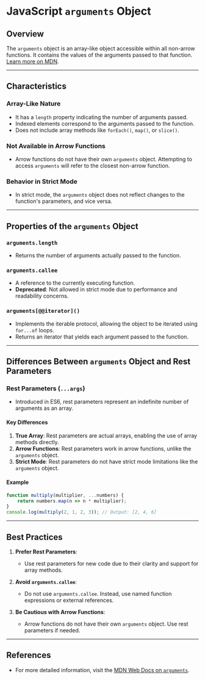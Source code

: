 # JavaScript `arguments` Object

## Overview
The `arguments` object is an array-like object accessible within all non-arrow functions. It contains the values of the arguments passed to that function. [Learn more on MDN](https://developer.mozilla.org/en-US/docs/Web/JavaScript/Reference/Functions/arguments).

---

## Characteristics

### Array-Like Nature
- It has a `length` property indicating the number of arguments passed.
- Indexed elements correspond to the arguments passed to the function.
- Does not include array methods like `forEach()`, `map()`, or `slice()`.

### Not Available in Arrow Functions
- Arrow functions do not have their own `arguments` object. Attempting to access `arguments` will refer to the closest non-arrow function.

### Behavior in Strict Mode
- In strict mode, the `arguments` object does not reflect changes to the function's parameters, and vice versa.

---

## Properties of the `arguments` Object

### `arguments.length`
- Returns the number of arguments actually passed to the function.

### `arguments.callee`
- A reference to the currently executing function.
- **Deprecated**: Not allowed in strict mode due to performance and readability concerns.

### `arguments[@@iterator]()`
- Implements the iterable protocol, allowing the object to be iterated using `for...of` loops.
- Returns an iterator that yields each argument passed to the function.

---

## Differences Between `arguments` Object and Rest Parameters

### Rest Parameters (`...args`)
- Introduced in ES6, rest parameters represent an indefinite number of arguments as an array.

#### Key Differences
1. **True Array**: Rest parameters are actual arrays, enabling the use of array methods directly.
2. **Arrow Functions**: Rest parameters work in arrow functions, unlike the `arguments` object.
3. **Strict Mode**: Rest parameters do not have strict mode limitations like the `arguments` object.

#### Example
```javascript
function multiply(multiplier, ...numbers) {
    return numbers.map(n => n * multiplier);
}
console.log(multiply(2, 1, 2, 3)); // Output: [2, 4, 6]
```

---

## Best Practices

1. **Prefer Rest Parameters**:
   - Use rest parameters for new code due to their clarity and support for array methods.

2. **Avoid `arguments.callee`**:
   - Do not use `arguments.callee`. Instead, use named function expressions or external references.

3. **Be Cautious with Arrow Functions**:
   - Arrow functions do not have their own `arguments` object. Use rest parameters if needed.

---

## References
- For more detailed information, visit the [MDN Web Docs on `arguments`](https://developer.mozilla.org/en-US/docs/Web/JavaScript/Reference/Functions/arguments).